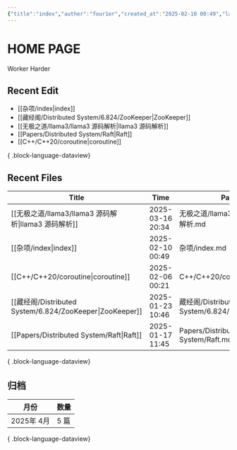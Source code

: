 ```yaml
---
{"title":"index","auther":"four1er","created_at":"2025-02-10 00:49","last modify":"2025-02-10 00:49","file path":"index.md","tags":["gardenEntry"],"dg-publish":true,"dg-home":true,"permalink":"/杂项/index/","dgPassFrontmatter":true,"created":"2025-04-04T19:37:23.312+08:00","updated":"2025-04-04T19:37:23.312+08:00"}
---
```


# HOME PAGE
Worker Harder

## Recent Edit
- [[杂项/index\|index]]
- [[藏经阁/Distributed System/6.824/ZooKeeper\|ZooKeeper]]
- [[无极之道/llama3/llama3 源码解析\|llama3 源码解析]]
- [[Papers/Distributed System/Raft\|Raft]]
- [[C++/C++20/coroutine\|coroutine]]

{ .block-language-dataview}

## Recent Files
| Title                                                    | Time             | Path                                      |
| -------------------------------------------------------- | ---------------- | ----------------------------------------- |
| [[无极之道/llama3/llama3 源码解析\|llama3 源码解析]]              | 2025-03-16 20:34 | 无极之道/llama3/llama3 源码解析.md                |
| [[杂项/index\|index]]                                   | 2025-02-10 00:49 | 杂项/index.md                               |
| [[C++/C++20/coroutine\|coroutine]]                    | 2025-02-06 00:21 | C++/C++20/coroutine.md                    |
| [[藏经阁/Distributed System/6.824/ZooKeeper\|ZooKeeper]] | 2025-01-23 10:46 | 藏经阁/Distributed System/6.824/ZooKeeper.md |
| [[Papers/Distributed System/Raft\|Raft]]              | 2025-01-17 11:45 | Papers/Distributed System/Raft.md         |

{ .block-language-dataview}

## 归档
| 月份       | 数量  |
| -------- | --- |
| 2025年 4月 | 5 篇 |

{ .block-language-dataview}
